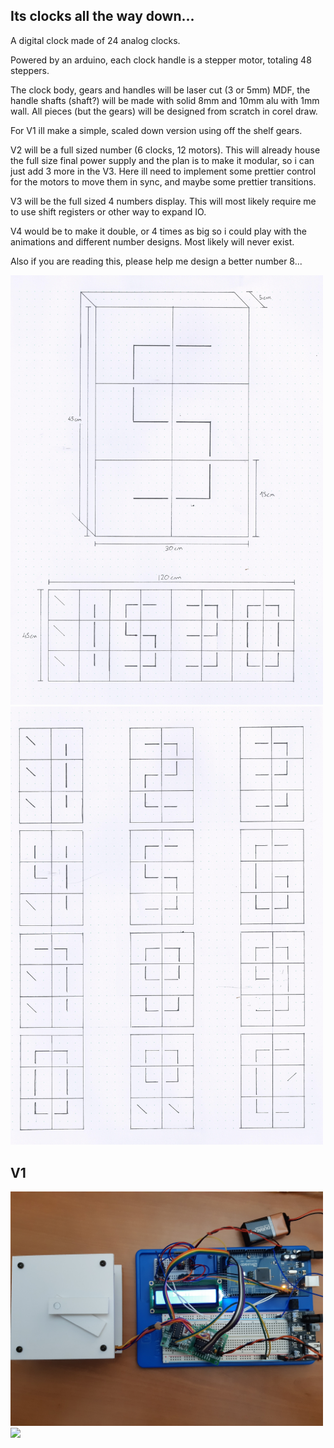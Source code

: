 ## Its clocks all the way down...

A digital clock made of 24 analog clocks.

Powered by an arduino, each clock handle is a stepper motor, totaling 48 steppers.

The clock body, gears and handles will be laser cut (3 or 5mm) MDF, the handle shafts (shaft?) will be made with solid 8mm and 10mm alu with 1mm wall. All pieces (but the gears) will be designed from scratch in corel draw.

For V1 ill make a simple, scaled down version using off the shelf gears.

V2 will be a full sized number (6 clocks, 12 motors). This will  already house the full size final power supply and the plan is to make it modular, so i can just add 3 more in the V3. Here ill need to implement some prettier control for the motors to move them in sync, and maybe some prettier transitions.

V3 will be the full sized 4 numbers display. This will most likely require me to use shift registers or other way to expand IO.

V4 would be to make it double, or 4 times as big so i could play with the animations and different number designs. Most likely will never exist.

Also if you are reading this, please help me design a better number 8...

<img src="/Images/Main.jpg" width="500">

<img src="/Images/Numeros.jpg" width="500">

## V1

<img src="/Images/V1/Setup.jpg" width="500"> <img src="/Images/V1/Gears.jpg" width="500">




